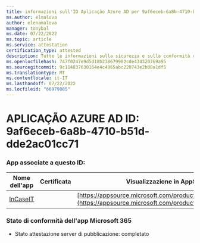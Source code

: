 ```yaml
---
title: informazioni sull'ID Aplicação Azure AD per 9af6eceb-6a8b-4710-b51d-dde2ac01cc71
ms.author: elmalova
author: elenamalova
manager: tonybal
ms.date: 07/22/2022
ms.topic: article
ms.service: attestation
certification_type: attested
description: Tutte le informazioni sulla sicurezza e sulla conformità disponibili per 9af6eceb-6a8b-4710-b51d-dde2ac01cc71.
ms.openlocfilehash: 747f0247e9d5d18b238679902cde434320769a95
ms.sourcegitcommit: 9c114837630164e4c4965abc220743e2b08a1df5
ms.translationtype: MT
ms.contentlocale: it-IT
ms.lasthandoff: 07/22/2022
ms.locfileid: "66979085"
---
```

# <a name="azure-app-id-9af6eceb-6a8b-4710-b51d-dde2ac01cc71"></a>APLICAÇÃO AZURE AD ID: 9af6eceb-6a8b-4710-b51d-dde2ac01cc71


### <a name="apps-associated-with-this-id"></a>App associate a questo ID:
| **Nome dell'app** | **Certificata** | **Visualizzazione in AppSource** |
|--------------|---------------|-----------------------|
| [InCaseIT](../forward/WA200003265.md) |  | [https://appsource.microsoft.com/product/office/WA200003265](https://appsource.microsoft.com/product/office/WA200003265) |

### <a name="microsoft-365-app-compliance-status"></a>Stato di conformità dell'app Microsoft 365
- Stato attestazione server di pubblicazione: completato
